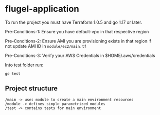 # flugel-application
To run the project you must have Terraform 1.0.5 and go 1.17 or later.

Pre-Conditions-1: Ensure you have default-vpc in that respective region

Pre-Conditions-2: Ensure AMI you are provisioning exists in that region if not update AMI ID in `module/ec2/main.tf`

Pre-Conditions-3: Verify your AWS Credentials in $HOME/.aws/credentials

Into test folder run:
```
go test 
```

## Project structure
```
/main -> uses module to create a main environment resources
/module -> defines simple parametrized modules
/test -> contains tests for main environment
```
